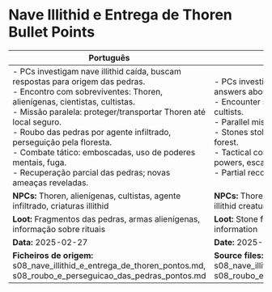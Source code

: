# Nave Illithid e Entrega de Thoren  Bullet Points

| Português                                                                                                                                                                                                                                                                                                                                                                                                                                | English                                                                                                                                                                                                                                                                                                                                                                                               |
| ---------------------------------------------------------------------------------------------------------------------------------------------------------------------------------------------------------------------------------------------------------------------------------------------------------------------------------------------------------------------------------------------------------------------------------------- | ----------------------------------------------------------------------------------------------------------------------------------------------------------------------------------------------------------------------------------------------------------------------------------------------------------------------------------------------------------------------------------------------------- |
| - PCs investigam nave illithid caída, buscam respostas para origem das pedras.<br>- Encontro com sobreviventes: Thoren, alienígenas, cientistas, cultistas.<br>- Missão paralela: proteger/transportar Thoren até local seguro.<br>- Roubo das pedras por agente infiltrado, perseguição pela floresta.<br>- Combate tático: emboscadas, uso de poderes mentais, fuga.<br>- Recuperação parcial das pedras; novas ameaças reveladas.<br> | - PCs investigate a crashed illithid ship, seeking answers about the stones origin.<br>- Encounter survivors: Thoren, aliens, scientists, cultists.<br>- Parallel mission: protect/escort Thoren to safety.<br>- Stones stolen by an infiltrator, chase through the forest.<br>- Tactical combat: ambushes, use of mental powers, escape.<br>- Partial recovery of stones; new threats revealed.<br> |
| **NPCs:** Thoren, alienígenas, cultistas, agente infiltrado, criaturas illithid                                                                                                                                                                                                                                                                                                                                                          | **NPCs:** Thoren, aliens, cultists, infiltrator agent, illithid creatures                                                                                                                                                                                                                                                                                                                             |
| **Loot:** Fragmentos das pedras, armas alienígenas, informação sobre rituais                                                                                                                                                                                                                                                                                                                                                             | **Loot:** Stone fragments, alien weapons, ritual information                                                                                                                                                                                                                                                                                                                                          |
| **Data:** 2025-02-27                                                                                                                                                                                                                                                                                                                                                                                                                     | **Date:** 2025-02-27                                                                                                                                                                                                                                                                                                                                                                                  |
| **Ficheiros de origem:** s08_nave_illithid_e_entrega_de_thoren_pontos.md, s08_roubo_e_perseguicao_das_pedras_pontos.md                                                                                                                                                                                                                                                                                                                   | **Source files:** s08_nave_illithid_e_entrega_de_thoren_pontos.md, s08_roubo_e_perseguicao_das_pedras_pontos.md                                                                                                                                                                                                                                                                                       |


















